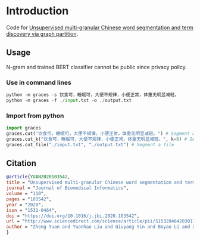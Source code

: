 # Introduction
Code for [Unsupervised multi-granular Chinese word segmentation and term discovery via graph partition](https://www.researchgate.net/publication/343840671_Unsupervised_Multi-granular_Chinese_Word_Segmentation_and_Term_Discovery_via_Graph_Partition).

## Usage
N-gram and trained BERT classifier cannot be public since privacy policy. 

### Use in command lines
```python
python -m graces -s 饮食可，睡眠可，大便不规律，小便正常，体重无明显减轻。
python -m graces -f ./input.txt -o ./output.txt
```

### Import from python
```python
import graces
graces.cut("饮食可，睡眠可，大便不规律，小便正常，体重无明显减轻。") # Segment a single sentence
graces.cut_k("饮食可，睡眠可，大便不规律，小便正常，体重无明显减轻。", k=8) # Segment a single sentence with fixed word count k.
graces.cut_file("./input.txt", "./output.txt") # Segment a file
```

## Citation
```bibtex
@article{YUAN2020103542,
title = "Unsupervised multi-granular Chinese word segmentation and term discovery via graph partition",
journal = "Journal of Biomedical Informatics",
volume = "110",
pages = "103542",
year = "2020",
issn = "1532-0464",
doi = "https://doi.org/10.1016/j.jbi.2020.103542",
url = "http://www.sciencedirect.com/science/article/pii/S1532046420301702",
author = "Zheng Yuan and Yuanhao Liu and Qiuyang Yin and Boyao Li and Xiaobin Feng and Guoming Zhang and Sheng Yu",
}
```

